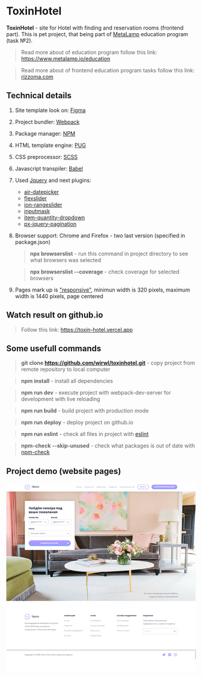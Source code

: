 # ToxinHotel
**ToxinHotel** - site for Hotel with finding and reservation rooms (frontend part). This is pet project, that being part of [MetaLamp](https://www.metalamp.io) education program (task №2). 

> Read more about of education program follow this link: https://www.metalamp.io/education

> Read more about  of frontend education program tasks follow this link: [rizzoma.com](https://rizzoma.com/topic/d5c429337bcaa70548fb5aeedee6d92b)

## Technical details
 1. Site template look on: [Figma](https://www.figma.com/file/MumYcKVk9RkKZEG6dR5E3A/FSD-education-program.-The-2nd-task)
 2. Project bundler: [Webpack](https://webpack.js.org)
 3. Package manager: [NPM](https://npmjs.com)
 4. HTML template engine: [PUG](https://pugjs.org)
 5. CSS preprocessor: [SCSS](https://sass-lang.com)
 6. Javascript transpiler: [Babel](https://babeljs.io)
 7. Used [Jquery](https://www.npmjs.com/package/jquery) and next plugins:
    + [air-datepicker](https://www.npmjs.com/package/air-datepicker)
    + [flexslider](https://www.npmjs.com/package/flexslider)
    + [ion-rangeslider](https://www.npmjs.com/package/ion-rangeslider)        
    + [inputmask](https://www.npmjs.com/package/inputmask)
    + [item-quantity-dropdown](https://www.npmjs.com/package/item-quantity-dropdown)    
    + [px-jquery-pagination](https://www.npmjs.com/package/px-jquery-pagination)
 8. Browser support: Chrome and Firefox - two last version (specified in package.json)
    > **npx browserslist** - run this command  in project directory to see what browsers was selected

    > **npx browserslist --coverage** - check coverage for selected browsers
 9. Pages mark up is ["responsive"](http://www.liquidapsive.com), minimun width is 320 pixels, maximum width is 1440 pixels, page centered
## Watch result on github.io
   > Follow this link: https://toxin-hotel.vercel.app

## Some usefull commands
  >**git clone https://github.com/wirwl/toxinhotel.git** - copy project from remote repository to local computer

  >**npm install** - install all dependencies

  >**npm run dev** - execute project with webpack-dev-server for development with live reloading

  >**npm run build** - build project with production mode

  >**npm run deploy** - deploy project on github.io

  >**npm run eslint** - check all files in project with [eslint](https://github.com/eslint/eslint)

  >**npm-check --skip-unused** - check what packages is out of date with [npm-check](https://www.npmjs.com/package/npm-check)

## Project demo (website pages)
![demo.gif](demo.gif)
